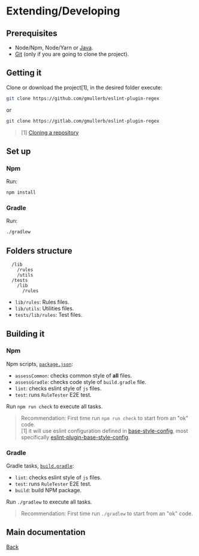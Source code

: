 # Extending/Developing

## Prerequisites

* Node/Npm, Node/Yarn or [Java](http://www.oracle.com/technetwork/java/javase/downloads).
* [Git](https://git-scm.com/downloads) (only if you are going to clone the project).

## Getting it

Clone or download the project[1], in the desired folder execute:

```sh
git clone https://github.com/gmullerb/eslint-plugin-regex
```

or

```sh
git clone https://gitlab.com/gmullerb/eslint-plugin-regex
```

> [1] [Cloning a repository](https://help.github.com/articles/cloning-a-repository/)

## Set up

### Npm

Run:

```sh
npm install
```

### Gradle

Run:

```sh
./gradlew
```

## Folders structure

```
  /lib
    /rules
    /utils
  /tests
    /lib
      /rules
```

- `lib/rules`: Rules files.
- `lib/utils`: Utilities files.
- `tests/lib/rules`: Test files.

## Building it

### Npm

Npm scripts, [`package.json`](../package.json):

* `assessCommon`: checks common style of **all** files.
* `assessGradle`: checks code style of `build.gradle` file.
* `lint`: checks eslint style of `js` files.
* `test`: runs `RuleTester` E2E test.

Run `npm run check` to execute all tasks.

> Recommendation: First time run `npm run check` to start from an "ok" code.  
> [1] it will use eslint configuration defined in [base-style-config](https://github.com/gmullerb/base-style-config), most specifically [eslint-plugin-base-style-config](https://www.npmjs.com/package/eslint-plugin-base-style-config).

### Gradle

Gradle tasks, [`build.gradle`](../build.gradle):

* `lint`: checks eslint style of `js` files.
* `test`: runs `RuleTester` E2E test.
* `build`: build NPM package.

Run `./gradlew` to execute all tasks.

> Recommendation: First time run `./gradlew` to start from an "ok" code.

## Main documentation

[Back](../README.md)
